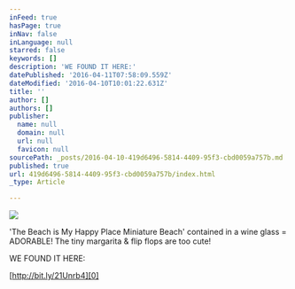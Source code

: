 ```yaml
---
inFeed: true
hasPage: true
inNav: false
inLanguage: null
starred: false
keywords: []
description: 'WE FOUND IT HERE:'
datePublished: '2016-04-11T07:58:09.559Z'
dateModified: '2016-04-10T10:01:22.631Z'
title: ''
author: []
authors: []
publisher:
  name: null
  domain: null
  url: null
  favicon: null
sourcePath: _posts/2016-04-10-419d6496-5814-4409-95f3-cbd0059a757b.md
published: true
url: 419d6496-5814-4409-95f3-cbd0059a757b/index.html
_type: Article

---
```

![](https://the-grid-user-content.s3-us-west-2.amazonaws.com/0272acb8-b751-48d3-9c63-e55cc0e6b134.png)

'The Beach is My Happy Place Miniature Beach' contained in a wine glass = ADORABLE! The tiny margarita & flip flops are too cute!

WE FOUND IT HERE:

[http://bit.ly/21Unrb4][0]

[0]: http://bit.ly/21Unrb4